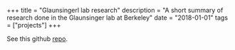 +++
title = "Glaunsingerl lab research"
description = "A short summary of research done in the Glaunsinger lab at Berkeley"
date = "2018-01-01"
tags = ["projects"]
+++

See this github [repo](https://github.com/indianwolverine/glaunsinger).
